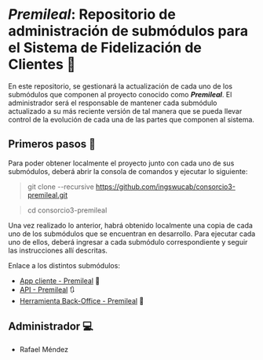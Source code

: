 # ***Premileal***: Repositorio de administración de submódulos para el Sistema de Fidelización de Clientes :ticket: 

En este repositorio, se gestionará la actualización de cada uno de los submódulos que componen al proyecto conocido como
***Premileal***. El administrador será el responsable de mantener cada submódulo actualizado a su más reciente versión
de tal manera que se pueda llevar control de la evolución de cada una de las partes que componen al sistema.

## Primeros pasos :running:

Para poder obtener localmente el proyecto junto con cada uno de sus submódulos, deberá abrir la consola de comandos
y ejecutar lo siguiente:
    
> git clone --recursive https://github.com/ingswucab/consorcio3-premileal.git

> cd consorcio3-premileal

Una vez realizado lo anterior, habrá obtenido localmente una copia de cada uno de los submódulos que se encuentran en desarrollo.
Para ejecutar cada uno de ellos, deberá ingresar a cada submódulo correspondiente y seguir las instrucciones allí descritas.

Enlace a los distintos submódulos:
- [App cliente - Premileal](https://github.com/RafaelMendezUCAB/client-premileal) :ticket:
- [API - Premileal](https://github.com/RafaelMendezUCAB/api-premileal) :arrows_clockwise:
- [Herramienta Back-Office - Premileal](https://github.com/RafaelMendezUCAB/admin-premileal) :busts_in_silhouette: 

## Administrador :computer:

- Rafael Méndez